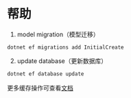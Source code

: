 # 帮助

1. model migration（模型迁移） 

```shell
dotnet ef migrations add InitialCreate
```

2. update database（更新数据库）

```powershell
dotnet ef database update
```

更多缓存操作可查看[文档](https://docs.masastack.com/framework/building-blocks/caching/stackexchange-redis)